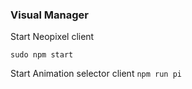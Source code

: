 ### Visual Manager

Start Neopixel client

`sudo npm start`

Start Animation selector client
`npm run pi`
